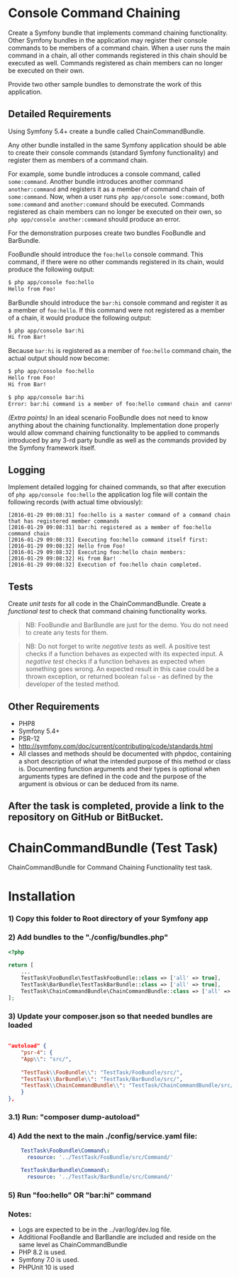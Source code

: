 Console Command Chaining
========================

Create a Symfony bundle that implements command chaining functionality. Other Symfony bundles in the application
may register their console commands to be members of a command chain. When a user runs the main command in a chain,
all other commands registered in this chain should be executed as well. Commands registered as chain members
can no longer be executed on their own.

Provide two other sample bundles to demonstrate the work of this application.

Detailed Requirements
---------------------

Using Symfony 5.4+ create a bundle called ChainCommandBundle.

Any other bundle installed in the same Symfony application should be able to create their console commands
(standard Symfony functionality) and register them as members of a command chain.

For example, some bundle introduces a console command, called `some:command`. Another bundle introduces
another command `another:command` and registers it as a member of command chain of `some:command`. Now, when a user
runs `php app/console some:command`, both `some:command` and `another:command` should be executed. Commands registered
as chain members can no longer be executed on their own, so `php app/console another:command` should produce an error.

For the demonstration purposes create two bundles FooBundle and BarBundle.

FooBundle should introduce the `foo:hello` console command. This command, if there were no other commands registered
in its chain, would produce the following output:
```bash
$ php app/console foo:hello
Hello from Foo!
```

BarBundle should introduce the `bar:hi` console command and register it as a member of `foo:hello`.
If this command were not registered as a member of a chain, it would produce the following output:
```bash
$ php app/console bar:hi
Hi from Bar!
```

Because `bar:hi` is registered as a member of `foo:hello` command chain, the actual output should now become:

```bash
$ php app/console foo:hello
Hello from Foo!
Hi from Bar!
```

```bash
$ php app/console bar:hi
Error: bar:hi command is a member of foo:hello command chain and cannot be executed on its own.
```

_(Extra points)_ In an ideal scenario FooBundle does not need to know anything about the chaining functionality. Implementation done properly would allow command chaining functionality to be applied to commands introduced by any 3-rd party bundle as well as the commands provided by the Symfony framework itself.


Logging
-------

Implement detailed logging for chained commands, so that after execution of `php app/console foo:hello`
the application log file will contain the following records (with actual time obviously):
```
[2016-01-29 09:08:31] foo:hello is a master command of a command chain that has registered member commands
[2016-01-29 09:08:31] bar:hi registered as a member of foo:hello command chain
[2016-01-29 09:08:31] Executing foo:hello command itself first:
[2016-01-29 09:08:32] Hello from Foo!
[2016-01-29 09:08:32] Executing foo:hello chain members:
[2016-01-29 09:08:32] Hi from Bar!
[2016-01-29 09:08:32] Execution of foo:hello chain completed.
```

Tests
-----

Create *unit tests* for all code in the ChainCommandBundle.
Create a *functional test* to check that command chaining functionality works.


> NB: FooBundle and BarBundle are just for the demo. You do not need to create any tests for them.

> NB: Do not forget to write *negative tests* as well.
> A positive test checks if a function behaves as expected with its expected input.
> A *negative test* checks if a function behaves as expected when something goes wrong. An expected result in this case
> could be a thrown exception, or returned boolean `false` - as defined by the developer of the tested method.

Other Requirements
------------------
- PHP8
- Symfony 5.4+
- PSR-12
- http://symfony.com/doc/current/contributing/code/standards.html
- All classes and methods should be documented with phpdoc, containing a short description of what the intended purpose of this method or class is. Documenting function arguments and their types is optional when arguments types are defined in the code and the purpose of the argument is obvious or can be deduced from its name.


After the task is completed, provide a link to the repository on GitHub or BitBucket.
--------------------------------------------------------------------------------------
# ChainCommandBundle (Test Task)

ChainCommandBundle for Command Chaining Functionality test task.

# Installation

### 1) Copy this folder to Root directory of your Symfony app

### 2) Add bundles to the "./config/bundles.php"

```php
<?php

return [
    ...
    TestTask\FooBundle\TestTaskFooBundle::class => ['all' => true],
    TestTask\BarBundle\TestTaskBarBundle::class => ['all' => true],
    TestTask\ChainCommandBundle\ChainCommandBundle::class => ['all' => true],
];

```

### 3) Update your composer.json so that needed bundles are loaded

```json

"autoload" {
    "psr-4": {
    "App\\": "src/",
        
    "TestTask\\FooBundle\\": "TestTask/FooBundle/src/",
    "TestTask\\BarBundle\\": "TestTask/BarBundle/src/",
    "TestTask\\ChainCommandBundle\\": "TestTask/ChainCommandBundle/src/"
    }
},

```
### 3.1) Run: "composer dump-autoload"

### 4) Add the next to the main ./config/service.yaml file:

```yaml
    TestTask\FooBundle\Command\:
      resource: '../TestTask/FooBundle/src/Command/'

    TestTask\BarBundle\Command\:
      resource: '../TestTask/BarBundle/src/Command/'
```

### 5) Run "foo:hello" OR "bar:hi" command 

### Notes:

- Logs are expected to be in the ../var/log/dev.log file.
- Additional FooBandle and BarBandle are included and reside on the same level as ChainCommandBundle
- PHP 8.2 is used.
- Symfony 7.0 is used.
- PHPUnit 10 is used
